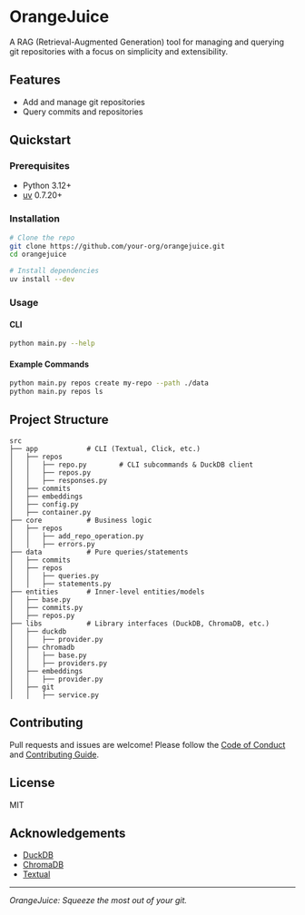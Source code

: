 # OrangeJuice

A RAG (Retrieval-Augmented Generation) tool for managing and querying git repositories with a focus on simplicity and extensibility.

## Features

- Add and manage git repositories
- Query commits and repositories

## Quickstart

### Prerequisites
- Python 3.12+
- [uv](https://github.com/astral-sh/uv) 0.7.20+

### Installation
```bash
# Clone the repo
git clone https://github.com/your-org/orangejuice.git
cd orangejuice

# Install dependencies
uv install --dev
```

### Usage
#### CLI
```bash
python main.py --help
```

#### Example Commands
```bash
python main.py repos create my-repo --path ./data
python main.py repos ls
```


## Project Structure
```
src
├── app            # CLI (Textual, Click, etc.)
│   ├── repos
│   │   ├── repo.py        # CLI subcommands & DuckDB client
│   │   ├── repos.py
│   │   ├── responses.py
│   ├── commits
│   ├── embeddings
│   ├── config.py
│   ├── container.py
├── core           # Business logic
│   ├── repos
│   │   ├── add_repo_operation.py
│   │   ├── errors.py
├── data           # Pure queries/statements
│   ├── commits
│   ├── repos
│   │   ├── queries.py
│   │   ├── statements.py
├── entities       # Inner-level entities/models
│   ├── base.py
│   ├── commits.py
│   ├── repos.py
├── libs           # Library interfaces (DuckDB, ChromaDB, etc.)
│   ├── duckdb
│   │   ├── provider.py
│   ├── chromadb
│   │   ├── base.py
│   │   ├── providers.py
│   ├── embeddings
│   │   ├── provider.py
│   ├── git
│   │   ├── service.py
```

## Contributing
Pull requests and issues are welcome! Please follow the [Code of Conduct](CODE_OF_CONDUCT.md) and [Contributing Guide](CONTRIBUTING.md).

## License
MIT

## Acknowledgements
- [DuckDB](https://duckdb.org/)
- [ChromaDB](https://www.trychroma.com/)
- [Textual](https://textual.textualize.io/)

---

*OrangeJuice: Squeeze the most out of your git.*
